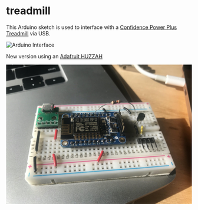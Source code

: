 # treadmill

This Arduino sketch is used to interface with a [Confidence Power Plus Treadmill](https://www.amazon.com/Confidence-Power-Motorized-Electric-Treadmill/dp/B004TGWUPE/ref=sr_1_1?ie=UTF8&qid=1470797867&sr=8-1&keywords=confidence+power+plus) via USB.

![Arduino Interface](http://i.imgur.com/fe46Rydg.jpg)

New version using an [Adafruit HUZZAH](https://www.adafruit.com/product/2471)

![HUZZZAH Controller](https://github.com/jonlorusso/treadmill/blob/master/huzzah-controller.jpg?raw=true)

